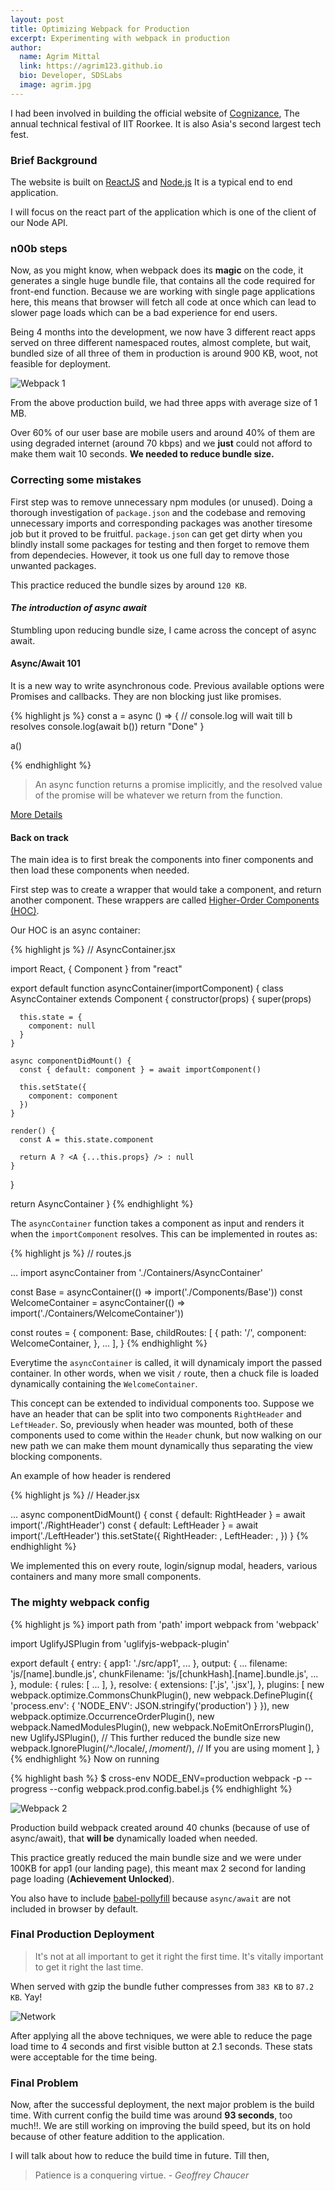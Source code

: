 ```yaml
---
layout: post
title: Optimizing Webpack for Production
excerpt: Experimenting with webpack in production
author:
  name: Agrim Mittal
  link: https://agrim123.github.io
  bio: Developer, SDSLabs
  image: agrim.jpg
---
```


I had been involved in building the official website of [Cognizance](https://cognizance.org.in), The annual technical festival of IIT Roorkee. It is also Asia's second largest tech fest.

### Brief Background

The website is built on [ReactJS](https://reactjs.org/) and [Node.js](https://nodejs.org) It is a typical end to end application.

I will focus on the react part of the application which is one of the client of our Node API.

### n00b steps

Now, as you might know, when webpack does its **magic** on the code, it generates a single huge bundle file, that contains all the code required for front-end function. Because we are working with single page applications here, this means that browser will fetch all code at once which can lead to slower page loads which can be a bad experience for end users.

Being 4 months into the development, we now have 3 different react apps served on three different namespaced routes, almost complete, but wait, bundled size of all three of them in production is around 900 KB, woot, not feasible for deployment.

![Webpack 1](/images/posts/optimizing-webpack/webpack-1.png)

From the above production build, we had three apps with average size of 1 MB.

Over 60% of our user base are mobile users and around 40% of them are using degraded internet (around 70 kbps) and we **just** could not afford to make them wait 10 seconds. **We needed to reduce bundle size.**

### Correcting some mistakes

First step was to remove unnecessary npm modules (or unused). Doing a thorough investigation of `package.json` and the codebase and removing unnecessary imports and corresponding packages was another tiresome job but it proved to be fruitful. `package.json` can get get dirty when you blindly install some packages for testing and then forget to remove them from dependecies. However, it took us one full day to remove those unwanted packages.

This practice reduced the bundle sizes by around `120 KB`.

#### *The introduction of async await*

Stumbling upon reducing bundle size, I came across the concept of async await. 

#### Async/Await 101

It is a new way to write asynchronous code. Previous available options were Promises and callbacks. They are non blocking just like promises. 

{% highlight js %}
const a = async () => {
  // console.log will wait till b resolves
  console.log(await b())
  return "Done"
}

a()

{% endhighlight %}

> An async function returns a promise implicitly, and the resolved value of the promise will be whatever we return from the function.

[More Details](https://hackernoon.com/6-reasons-why-javascripts-async-await-blows-promises-away-tutorial-c7ec10518dd9)

#### Back on track

The main idea is to first break the components into finer components and then load these components when needed.

First step was to create a wrapper that would take a component, and return another component. These wrappers are called [Higher-Order Components (HOC)](https://reactjs.org/docs/higher-order-components.html). 

Our HOC is an async container:

{% highlight js %}
// AsyncContainer.jsx

import React, { Component } from "react"

export default function asyncContainer(importComponent) {
  class AsyncContainer extends Component {
    constructor(props) {
      super(props)

      this.state = {
        component: null
      }
    }

    async componentDidMount() {
      const { default: component } = await importComponent()

      this.setState({
        component: component
      })
    }

    render() {
      const A = this.state.component

      return A ? <A {...this.props} /> : null
    }
  }

  return AsyncContainer
}
{% endhighlight %}

The `asyncContainer` function takes a component as input and renders it when the `importComponent` resolves. This can be implemented in routes as: 

{% highlight js %}
// routes.js

...
import asyncContainer from './Containers/AsyncContainer'

const Base = asyncContainer(() => import('./Components/Base'))
const WelcomeContainer = asyncContainer(() => import('./Containers/WelcomeContainer'))

const routes = {
  component: Base,
  childRoutes: [
    {
      path: '/',
      component: WelcomeContainer,
    },
    ...
  ],
}
{% endhighlight %}

Everytime the `asyncContainer` is called, it will dynamicaly import the passed container. In other words, when we visit `/` route, then a chuck file is loaded dynamically containing the `WelcomeContainer`.

This concept can be extended to individual components too. Suppose we have an header that can be split into two components `RightHeader` and `LeftHeader`. So, previously when header was mounted, both of these components used to come within the `Header` chunk, but now walking on our new path we can make them mount dynamically thus separating the view blocking components.

An example of how header is rendered

{% highlight js %}
// Header.jsx

...
async componentDidMount() {
  const { default: RightHeader } = await import('./RightHeader')
  const { default: LeftHeader } = await import('./LeftHeader')
  this.setState({
    RightHeader: <RightHeader />,
    LeftHeader: <LeftHeader loading={false} />,
  })
}
{% endhighlight %}

We implemented this on every route, login/signup modal, headers, various containers and many more small components.

### The mighty webpack config

{% highlight js %}
import path from 'path'
import webpack from 'webpack'

import UglifyJSPlugin from 'uglifyjs-webpack-plugin'

export default {
  entry: {
    app1: './src/app1',
    ...
  },
  output: {
    ...
    filename: 'js/[name].bundle.js',
    chunkFilename: 'js/[chunkHash].[name].bundle.js',
    ...
  },
  module: {
    rules: [
      ...
    ],
  },
  resolve: {
    extensions: ['.js', '.jsx'],
  },
  plugins: [
    new webpack.optimize.CommonsChunkPlugin(),
    new webpack.DefinePlugin({
      'process.env': {
        'NODE_ENV': JSON.stringify('production')
      }
    }),
    new webpack.optimize.OccurrenceOrderPlugin(),
    new webpack.NamedModulesPlugin(),
    new webpack.NoEmitOnErrorsPlugin(),
    new UglifyJSPlugin(),   // This further reduced the bundle size
    new webpack.IgnorePlugin(/^\.\/locale$/, /moment$/),  // If you are using moment
  ],
}
{% endhighlight %}
Now on running 

{% highlight bash %}
 $ cross-env NODE_ENV=production webpack -p --progress --config webpack.prod.config.babel.js 
{% endhighlight %}

![Webpack 2](/images/posts/optimizing-webpack/webpack-2.png)

Production build webpack created around 40 chunks (because of use of async/await), that **will be** dynamically loaded when needed.

This practice greatly reduced the main bundle size and we were under 100KB for app1 (our landing page), this meant max 2 second for landing page loading (**Achievement Unlocked**).

You also have to include [babel-pollyfill](https://babeljs.io/docs/usage/polyfill/) because `async/await` are not included in browser by default.

### Final Production Deployment

> It's not at all important to get it right the first time. It's vitally important to get it right the last time.     

When served with gzip the bundle futher compresses from `383 KB` to `87.2 KB`. Yay!

![Network](/images/posts/optimizing-webpack/network-1.png)

After applying all the above techniques, we were able to reduce the page load time to 4 seconds and first visible button at 2.1 seconds. These stats were acceptable for the time being.

### Final Problem

Now, after the successful deployment, the next major problem is the build time. With current config the build time was around **93 seconds**, too much!!. We are still working on improving the build speed, but its on hold because of other feature addition to the application.

I will talk about how to reduce the build time in future. Till then,

> Patience is a conquering virtue.     - *Geoffrey Chaucer*

